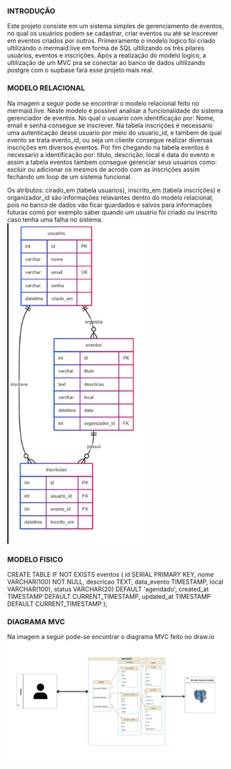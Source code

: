 ### INTRODUÇÃO
Este projeto consiste em um sistema simples de gerenciamento de eventos, no qual os usuários podem se cadastrar, criar eventos ou até se inscrever em eventos criados por outros. Primeiramente o modelo logico foi criado ultilizando o mermaid.live em forma de SQL ultilizando os três pilares usuários, eventos e inscrições. Após a realização do modelo logico, a ultilização de um MVC pra se conectar ao banco de dados ultilizando postgre com o supbase fara esse projeto mais real.

### MODELO RELACIONAL
Na imagem a seguir pode se encontrar o modelo relacional feito no mermaid.live.
Neste modelo é possivel analisar a funcionalidade do sistema gerenciador de eventos. No qual o usuario com identificação por: Nome, email e senha consegue se inscrever. Na tabela inscrições é necessario uma autenticação desse usuario por meio do usuario_id, e tambem de qual evento se trata evento_id, ou seja um cliente consegue realizar diversas inscrições em diversos eventos. Por fim chegando na tabela eventos é necessario a identificação por: titulo, descrição, local e data do evento e assim a tabela eventos tambem consegue gerenciar seus usuarios como: excluir ou adicionar os mesmos de acrodo com as inscrições assim fechando um loop de um sistema funcional.

Os atributos: cirado_em (tabela usuarios), inscrito_em (tabela inscrições) e organizador_id são informações relavantes dentro do modelo relacional, pois no banco de dados vão ficar guardados e salvos para informações futuras como por exemplo saber quando um usuario foi criado ou inscrito caso tenha uma falha no sistema.
<img src="./assets/modelagem.png"></img>

### MODELO FISICO

CREATE TABLE IF NOT EXISTS eventos (
    id SERIAL PRIMARY KEY,
    nome VARCHAR(100) NOT NULL,
    descricao TEXT,
    data_evento TIMESTAMP,
    local VARCHAR(100),
    status VARCHAR(20) DEFAULT 'agendado',
    created_at TIMESTAMP DEFAULT CURRENT_TIMESTAMP,
    updated_at TIMESTAMP DEFAULT CURRENT_TIMESTAMP
);


### DIAGRAMA MVC
Na imagem a seguir pode-se encontrar o diagrama MVC feito no draw.io
<img src="./assets/diagrama.png"></img>

